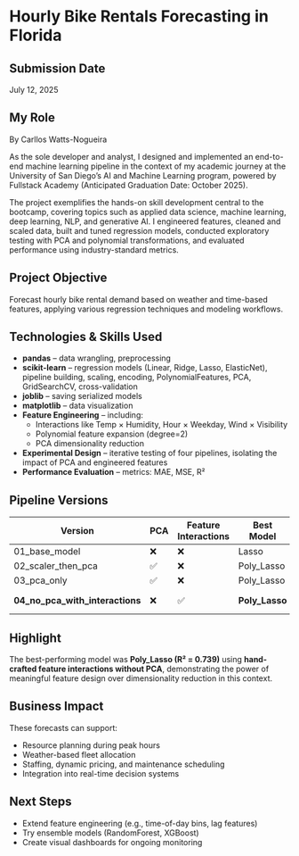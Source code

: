 # Hourly Bike Rentals Forecasting in Florida

## Submission Date
July 12, 2025

## My Role  
By Carllos Watts-Nogueira  

As the sole developer and analyst, I designed and implemented an end-to-end machine learning pipeline in the context of my academic journey at the University of San Diego’s AI and Machine Learning program, powered by Fullstack Academy (Anticipated Graduation Date: October 2025).

The project exemplifies the hands-on skill development central to the bootcamp, covering topics such as applied data science, machine learning, deep learning, NLP, and generative AI. I engineered features, cleaned and scaled data, built and tuned regression models, conducted exploratory testing with PCA and polynomial transformations, and evaluated performance using industry-standard metrics.

## Project Objective
Forecast hourly bike rental demand based on weather and time-based features, applying various regression techniques and modeling workflows.

## Technologies & Skills Used

- **pandas** – data wrangling, preprocessing
- **scikit-learn** – regression models (Linear, Ridge, Lasso, ElasticNet), pipeline building, scaling, encoding, PolynomialFeatures, PCA, GridSearchCV, cross-validation
- **joblib** – saving serialized models
- **matplotlib** – data visualization
- **Feature Engineering** – including:
  - Interactions like Temp × Humidity, Hour × Weekday, Wind × Visibility
  - Polynomial feature expansion (degree=2)
  - PCA dimensionality reduction
- **Experimental Design** – iterative testing of four pipelines, isolating the impact of PCA and engineered features
- **Performance Evaluation** – metrics: MAE, MSE, R²

## Pipeline Versions

| Version                          | PCA | Feature Interactions | Best Model   | R²     |
|----------------------------------|-----|-----------------------|--------------|--------|
| 01_base_model                    | ❌  | ❌                    | Lasso        | 0.481  |
| 02_scaler_then_pca               | ✅  | ❌                    | Poly_Lasso   | 0.617  |
| 03_pca_only                      | ✅  | ❌                    | Poly_Lasso   | 0.346  |
| **04_no_pca_with_interactions** | ❌  | ✅                    | **Poly_Lasso** | **0.739** ✅

## Highlight
The best-performing model was **Poly_Lasso (R² = 0.739)** using **hand-crafted feature interactions without PCA**, demonstrating the power of meaningful feature design over dimensionality reduction in this context.

## Business Impact
These forecasts can support:
- Resource planning during peak hours
- Weather-based fleet allocation
- Staffing, dynamic pricing, and maintenance scheduling
- Integration into real-time decision systems

## Next Steps
- Extend feature engineering (e.g., time-of-day bins, lag features)
- Try ensemble models (RandomForest, XGBoost)
- Create visual dashboards for ongoing monitoring
